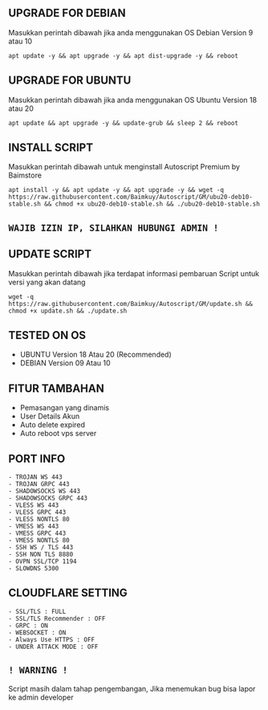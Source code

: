 ## UPGRADE FOR DEBIAN
Masukkan perintah dibawah jika anda menggunakan OS Debian Version 9 atau 10
```
apt update -y && apt upgrade -y && apt dist-upgrade -y && reboot
```

##  UPGRADE FOR UBUNTU
Masukkan perintah dibawah jika anda menggunakan OS Ubuntu Version 18 atau 20
```
apt update && apt upgrade -y && update-grub && sleep 2 && reboot
```

## INSTALL SCRIPT 
Masukkan perintah dibawah untuk menginstall Autoscript Premium by Baimstore
```
apt install -y && apt update -y && apt upgrade -y && wget -q https://raw.githubusercontent.com/Baimkuy/Autoscript/GM/ubu20-deb10-stable.sh && chmod +x ubu20-deb10-stable.sh && ./ubu20-deb10-stable.sh
```

## `WAJIB IZIN IP, SILAHKAN HUBUNGI ADMIN !`

## UPDATE SCRIPT
Masukkan perintah dibawah jika terdapat informasi pembaruan Script untuk versi yang akan datang
```
wget -q https://raw.githubusercontent.com/Baimkuy/Autoscript/GM/update.sh && chmod +x update.sh && ./update.sh
```

## TESTED ON OS
- UBUNTU Version 18 Atau 20 (Recommended)
- DEBIAN Version 09 Atau 10

## FITUR TAMBAHAN
- Pemasangan yang dinamis
- User Details Akun
- Auto delete expired
- Auto reboot vps server

## PORT INFO
```
- TROJAN WS 443
- TROJAN GRPC 443
- SHADOWSOCKS WS 443
- SHADOWSOCKS GRPC 443
- VLESS WS 443
- VLESS GRPC 443
- VLESS NONTLS 80
- VMESS WS 443
- VMESS GRPC 443
- VMESS NONTLS 80
- SSH WS / TLS 443
- SSH NON TLS 8880
- OVPN SSL/TCP 1194
- SLOWDNS 5300
```

## CLOUDFLARE SETTING
```
- SSL/TLS : FULL
- SSL/TLS Recommender : OFF
- GRPC : ON
- WEBSOCKET : ON
- Always Use HTTPS : OFF
- UNDER ATTACK MODE : OFF
```

## `! WARNING !`
Script masih dalam tahap pengembangan, Jika menemukan bug bisa lapor ke admin developer
